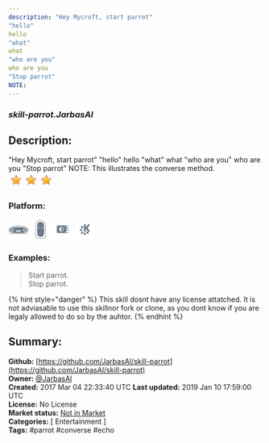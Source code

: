 ```yaml
---
description: "Hey Mycroft, start parrot"
"hello"
hello
"what"
what
"who are you"
who are you
"Stop parrot"
NOTE:
---
```


### _skill-parrot.JarbasAl_  
## Description:  
"Hey Mycroft, start parrot"
"hello"
hello
"what"
what
"who are you"
who are you
"Stop parrot"
NOTE: This illustrates the converse method.  
![](../.gitbook/assets/star.png)![](../.gitbook/assets/star.png)![](../.gitbook/assets/star.png)  
  
### Platform:  
 ![Mark I](../.gitbook/assets/mark-1-icon.png)  ![Mark II](../.gitbook/assets/mark-2-icon.png)  ![Picroft](../.gitbook/assets/picroft-icon.png)  ![plasmoid](../.gitbook/assets/kde.png)   
### Examples:  
> Start parrot.  
> Stop parrot.  
  
{% hint style="danger" %}
This skill dosnt have any license attatched. It is not adviasable to use this skillnor fork or clone, as you dont know if you are legaly allowed to do so by the auhtor.
{% endhint %}
  
## Summary:  
**Github:** [https://github.com/JarbasAl/skill-parrot](https://github.com/JarbasAl/skill-parrot)  
**Owner:** [@JarbasAl](https://github.com/JarbasAl)  
**Created:** 2017 Mar 04 22:33:40 UTC  **Last updated:** 2019 Jan 10 17:59:00 UTC  
**License:** No License  
**Market status:** [Not in Market](https://market.mycroft.ai/skill/)  
**Categories:** [ Entertainment ]   
**Tags:** \#parrot \#converse \#echo   
